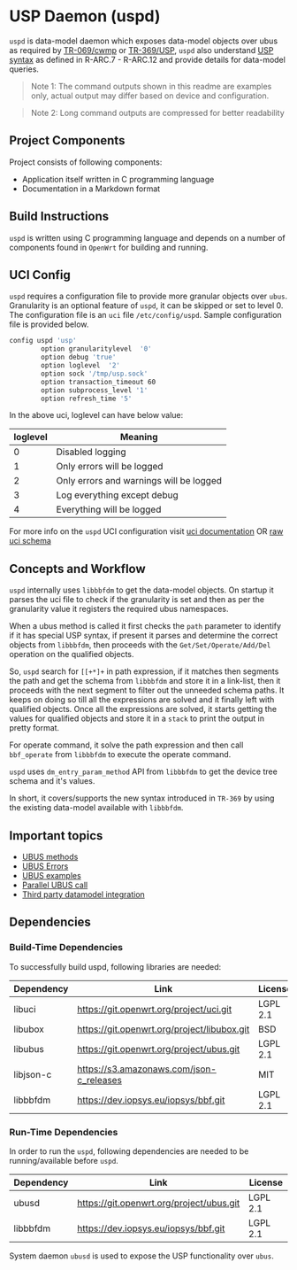# USP Daemon (uspd)

`uspd` is data-model daemon which exposes data-model objects over ubus as required
by [TR-069/cwmp](https://cwmp-data-models.broadband-forum.org/) or [TR-369/USP](https://usp.technology/),
`uspd` also understand [USP syntax](https://usp.technology/specification/architecture/) as defined in R-ARC.7 - R-ARC.12
and provide details for data-model queries.

> Note 1: The command outputs shown in this readme are examples only, actual output may differ based on device and configuration.

> Note 2: Long command outputs are compressed for better readability

## Project Components

Project consists of following components:

- Application itself written in C programming language
- Documentation in a Markdown format

## Build Instructions

`uspd` is written using C programming language and depends on a number of components found in `OpenWrt` for building and running.

## UCI Config

`uspd` requires a configuration file to provide more granular objects over `ubus`.
Granularity is an optional feature of `uspd`, it can be skipped or set to level 0.
The configuration file is an `uci` file `/etc/config/uspd`. Sample configuration file is provided below.

```bash
config uspd 'usp'
        option granularitylevel  '0'
        option debug 'true'
        option loglevel  '2'
        option sock '/tmp/usp.sock'
        option transaction_timeout 60
        option subprocess_level '1'
        option refresh_time '5'
```

In the above uci, loglevel can have below value:

|loglevel |  Meaning                                 |
|---------| -----------------------------------------|
|  0      | Disabled logging                         |
|  1      | Only errors will be logged               |
|  2      | Only errors and warnings will be logged  |
|  3      | Log everything except debug              |
|  4      | Everything will be logged                |

For more info on the `uspd` UCI configuration visit [uci documentation](./docs/api/uci/uspd.md) OR [raw uci schema](https://dev.iopsys.eu/iopsys/uspd/-/tree/module_docs/schemas/uci/uspd.json)

## Concepts and Workflow

`uspd` internally uses `libbbfdm` to get the data-model objects. On startup it parses the uci file to check if the granularity is set and then as per the granularity value it registers the required ubus namespaces.

When a ubus method is called it first checks the `path` parameter to identify if it has special USP syntax, if present it parses and determine the correct objects from `libbbfdm`, then proceeds with the `Get/Set/Operate/Add/Del` operation on the qualified objects.

So, `uspd` search for `[[+*]+` in path expression, if it matches then segments the path and get the schema from `libbbfdm` and store it in a link-list, then it proceeds with the next segment to filter out the unneeded schema paths. It keeps on doing so till all the expressions are solved and it finally left with qualified objects.
Once all the expressions are solved, it starts getting the values for qualified objects and store it in a `stack` to print the output in pretty format.

For operate command, it solve the path expression and then call `bbf_operate` from `libbbfdm` to execute the operate command.

`uspd` uses `dm_entry_param_method` API from `libbbfdm` to get the device tree schema and it's values.

In short, it covers/supports the new syntax introduced in `TR-369` by using the existing data-model available with `libbbfdm`.


## Important topics
* [UBUS methods](./docs/guide/ubus_methods.md)
* [UBUS Errors](./docs/guide/ubus_errors.md)
* [UBUS examples](./docs/guide/ubus_example.md)
* [Parallel UBUS call](./docs/guide/ubus_parallel_call.md)
* [Third party datamodel integration](./docs/guide/data_model_integration.md)


## Dependencies

### Build-Time Dependencies

To successfully build uspd, following libraries are needed:

| Dependency |                    Link                     |    License     |
| ---------- | ------------------------------------------- | -------------- |
| libuci     | https://git.openwrt.org/project/uci.git     | LGPL 2.1       |
| libubox    | https://git.openwrt.org/project/libubox.git | BSD            |
| libubus    | https://git.openwrt.org/project/ubus.git    | LGPL 2.1       |
| libjson-c  | https://s3.amazonaws.com/json-c_releases    | MIT            |
| libbbfdm   | https://dev.iopsys.eu/iopsys/bbf.git        | LGPL 2.1       |


### Run-Time Dependencies

In order to run the `uspd`, following dependencies are needed to be running/available before `uspd`.

| Dependency |                   Link                   | License  |
| ---------- | ---------------------------------------- | -------- |
| ubusd      | https://git.openwrt.org/project/ubus.git | LGPL 2.1 |
| libbbfdm   | https://dev.iopsys.eu/iopsys/bbf.git     | LGPL 2.1 |

System daemon `ubusd` is used to expose the USP functionality over `ubus`.
